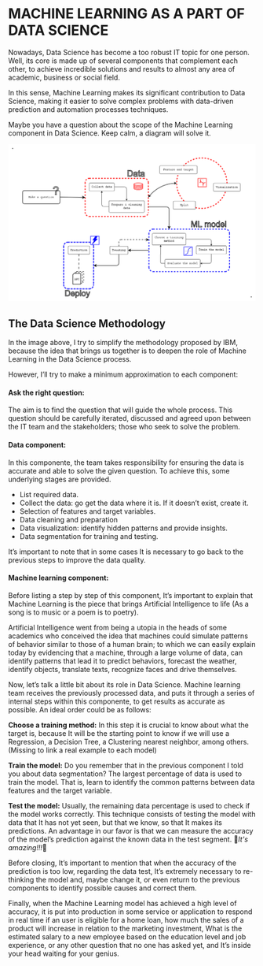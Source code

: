 # MACHINE LEARNING AS A PART OF DATA SCIENCE

Nowadays, Data Science has become a too robust IT topic for one person. Well, its core is made up of several components that complement each other, to achieve incredible solutions and results to almost any area of academic, business or social field.

In this sense, Machine Learning makes its significant contribution to Data Science, making it easier to solve complex problems with data-driven prediction and automation processes techniques.

Maybe you have a question about the scope of the Machine Learning component in Data Science. Keep calm, a diagram will solve it.

![Data Scicence methodology representation](https://github.com/endybits/machine_learning/blob/main/regression/asset/ML_and_Ds_model.png)

## The Data Science Methodology

In the image above, I try to simplify the methodology proposed by IBM, because the idea that brings us together is to deepen the role of Machine Learning in the Data Science process. 

However, I’ll try to make a minimum approximation to each component:

#### Ask the right question:
The aim is to find the question that will guide the whole process. This question should be carefully iterated, discussed and agreed upon between the IT team and the stakeholders; those who seek to solve the problem.

#### Data component:
In this componente, the team takes responsibility for ensuring the data is accurate and able to solve the given question.
To achieve this, some underlying stages are provided.
- List required data.
- Collect the data: go get the data where it is. If it doesn’t exist, create it.
- Selection of features and target variables.
- Data cleaning and preparation
- Data visualization: identify hidden patterns and provide insights.
- Data segmentation for training and testing.
 
It’s important to note that in some cases It is necessary to go back to the previous steps to improve the data quality. 

#### Machine learning component:
Before listing a step by step of this component, It’s important to explain that Machine Learning is the piece that brings Artificial Intelligence to life (As a song is to music or a poem is to poetry). 

Artificial Intelligence went from being a utopia in the heads of some academics who conceived the idea that machines could simulate patterns of behavior similar to those of a human brain; to which we can easily explain today by evidencing that a machine, through a large volume of data, can identify patterns that lead it to predict behaviors, forecast the weather, identify objects, translate texts, recognize faces and drive themselves.


Now, let’s talk a little bit about its role in Data Science. Machine learning team receives the previously processed data, and puts it through a series of internal steps within this componente, to get results as accurate as possible.
An ideal order could be as follows:

**Choose a training method:** In this step it is crucial to know about what the target is, because It will be the starting point to know if we will use a Regression, a Decision Tree, a Clustering nearest neighbor, among others. (Missing to link a real example to each model)

**Train the model:** Do you remember that in the previous component I told you about data segmentation? The largest percentage of data is used to train the model. That is, learn to identify the common patterns between data features and the target variable.

**Test the model:** Usually, the remaining data percentage is used to check if the model works correctly. This technique consists of testing the model with data that It has not yet seen, but that we know, so that It makes its predictions. An advantage in our favor is that we can measure the accuracy of the model’s prediction against the known data in the test segment. 
:tada:*It's amazing!!!*:tada:

Before closing, It’s important to mention that when the accuracy of the prediction is too low, regarding the data test, It’s extremely necessary to re-thinking the model and, maybe change it, or even return to the previous components to identify possible causes and correct them. 

Finally, when the Machine Learning model has achieved a high level of accuracy, it is put into production in some service or application to respond in real time if an user is eligible for a home loan, how much the sales of a product will increase in relation to the marketing investment, What is the estimated salary to a new employee based on the education level and job experience, or any other question that no one has asked yet, and It’s inside your head waiting for your genius.